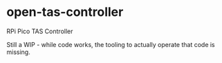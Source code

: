 # open-tas-controller
RPi Pico TAS Controller

Still a WIP - while code works, the tooling to actually operate that code is
missing.
